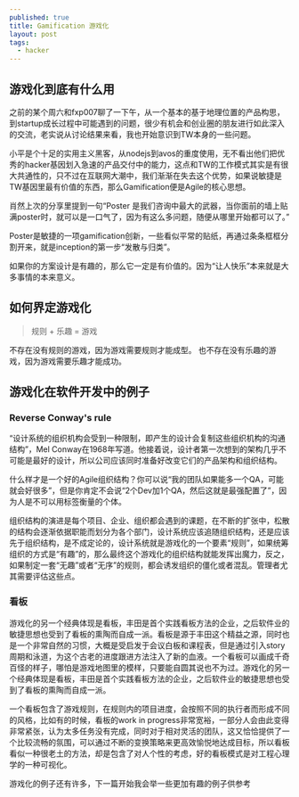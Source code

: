 ```yaml
---
published: true
title: Gamification 游戏化
layout: post
tags: 
  - hacker
---
```



## 游戏化到底有什么用

之前的某个周六和fxp007聊了一下午，从一个基本的基于地理位置的产品构思，到startup成长过程中可能遇到的问题，很少有机会和创业圈的朋友进行如此深入的交流，老实说从讨论结果来看，我也开始意识到TW本身的一些问题。

小平是个十足的实用主义黑客，从nodejs到avos的重度使用，无不看出他们把优秀的hacker基因划入急速的产品交付中的能力，这点和TW的工作模式其实是有很大共通性的，只不过在互联网大潮中，我们渐渐在失去这个优势，如果说敏捷是TW基因里最有价值的东西，那么Gamification便是Agile的核心思想。

肖然上次的分享里提到一句“Poster 是我们咨询中最大的武器，当你面前的墙上贴满poster时，就可以是一口气了，因为有这么多问题，随便从哪里开始都可以了。”

Poster是敏捷的一项gamification创新，一些看似平常的贴纸，再通过条条框框分割开来，就是inception的第一步“发散与归类”。

如果你的方案设计是有趣的，那么它一定是有价值的。因为“让人快乐”本来就是大多事情的本来意义。

## 如何界定游戏化

> 规则 + 乐趣 = 游戏

不存在没有规则的游戏，因为游戏需要规则才能成型。
也不存在没有乐趣的游戏，因为游戏需要乐趣才能成功。

## 游戏化在软件开发中的例子

### Reverse Conway's rule

“设计系统的组织机构会受到一种限制，即产生的设计会复制这些组织机构的沟通结构”，Mel Conway在1968年写道。他接着说，设计者第一次想到的架构几乎不可能是最好的设计，所以公司应该同时准备好改变它们的产品架构和组织结构。

什么样才是一个好的Agile组织结构？你可以说“我的团队如果能多一个QA，可能就会好很多”，但是你肯定不会说“2个Dev加1个QA，然后这就是最强配置了”，因为人是不可以用标签衡量的个体。

组织结构的演进是每个项目、企业、组织都会遇到的课题，在不断的扩张中，松散的结构会逐渐依据职能而划分为各个部门，设计系统应该追随组织结构，还是应该先于组织结构，是不成定论的，设计系统就是游戏化的一个要素“规则”，如果统筹组织的方式是“有趣”的，那么最终这个游戏化的组织结构就能发挥出魔力，反之，如果制定一套“无趣”或者“无序”的规则，都会诱发组织的僵化或者混乱。管理者尤其需要评估这些点。

### 看板

游戏化的另一个经典体现是看板，丰田是首个实践看板方法的企业，之后软件业的敏捷思想也受到了看板的熏陶而自成一派。看板是源于丰田这个精益之源，同时也是一个非常自然的习惯，大概是受启发于会议白板和课程表，但是通过引入story周期和泳道，为这个古老的进度跟进方法注入了新的血液。一个看板可以画成千奇百怪的样子，哪怕是游戏地图里的模样，只要能自圆其说也不为过。游戏化的另一个经典体现是看板，丰田是首个实践看板方法的企业，之后软件业的敏捷思想也受到了看板的熏陶而自成一派。

一个看板包含了游戏规则，在规则内的项目进度，会按照不同的执行者而形成不同的风格，比如有的时候，看板的work in progress非常宽裕，一部分人会由此变得非常紧张，认为太多任务没有完成，同时对于相对灵活的团队，这又恰恰提供了一个比较流畅的氛围，可以通过不断的变换策略来更高效愉悦地达成目标，所以看板看似一种很老土的方法，却是包含了对人个性的考虑，好的看板模式是对工程心理学的一种可视化。

游戏化的例子还有许多，下一篇开始我会举一些更加有趣的例子供参考